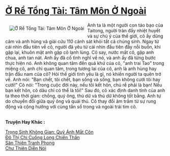 <a href="https://truyentiki.com/o-re-tong-tai-tam-mon-o-ngoai.30365/" title="Ở Rể Tổng Tài: Tâm Môn Ở Ngoài"><h1>Ở Rể Tổng Tài: Tâm Môn Ở Ngoài</h1></a><div style="display:table"><img align="right" style="float: left; padding: 10px;" src="https://truyentiki.com/a/img/str/src/30365.jpg" alt="Ở Rể Tổng Tài: Tâm Môn Ở Ngoài">Anh ta là một người con táo bạo của Taitong, người tràn đầy nhiệt huyết và sự chú ý của thế giới, cô ấy dũng cảm và anh hùng và giải cứu 110 cảnh sát khỏi tất cả chúng sinh. Ngay từ cái nhìn đầu tiên về cô, người đã yêu từ cái nhìn đầu tiên đầy nỗi buồn, khi gặp lại, khuôn mặt anh gặp cô lạnh lùng. Cô say, nước mắt cô, gặp anh chua, anh tan nát. Anh ấy đã cố tình nghĩ về nó, và anh ấy đã từng bước thực hiện nó. Anh không quan tâm đến quá khứ của cô, "anh trai Tao" trong miệng cô, anh chỉ quan tâm, trong tương lai của cô, anh là anh hùng hay trận đấu nam của cô? Hỏi thế giới tình yêu là gì, nó khiến người ta quên trở về. Anh nói: "Bạn chết, tôi chết, bạn sống và sống, bạn không cưới tôi hay cưới!" Cô nói: "Trong cuộc đời này, nếu tôi kết hôn, chú rể phải là bạn! Nếu bạn kết hôn, cô dâu chỉ có thể là tôi!" Sau đó, cô xác định danh tính của anh ta theo thời gian: chồng, quý ông, thú dữ và thú dữ không tốt bằng. Anh tự do chuyển đổi giữa quý ông và quái thú. Cô thay đổi âm trầm từ sự rung động và cộng hưởng với cùng tần số trong và ngoài trái tim cô.</div><p><br><b>Truyện Hay Khác :</b></p><a href="https://truyentiki.com/trong-sinh-khong-gian-quy-anh-mat-con.30364/" alt="Trọng Sinh Không Gian: Quỷ Ánh Mắt Côn">Trọng Sinh Không Gian: Quỷ Ánh Mắt Côn</a><br/><a href="https://truyentiki.wordpress.com/2020/06/08/do-thi-chi-cuong-long-chien-than/" alt="Đô Thị Chi Cuồng Long Chiến Thần">Đô Thị Chi Cuồng Long Chiến Thần</a><br/><a href="https://truyentiki.wordpress.com/2020/06/08/san-thien-tranh-phong/" alt="Săn Thiên Tranh Phong">Săn Thiên Tranh Phong</a><br/><a href="https://truyentiki.wordpress.com/2020/06/08/chu-thien-dien-noi/" alt="Chư Thiên Diễn Nói">Chư Thiên Diễn Nói</a><br/>